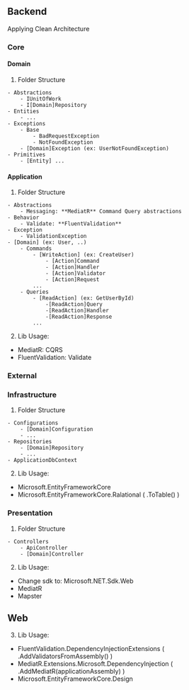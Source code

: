 ## Backend

Applying Clean Architecture
    
### Core

#### Domain
    
1. Folder Structure

```
- Abstractions
    - IUnitOfWork
    - I[Domain]Repository
- Entities
    - ...
- Exceptions
    - Base
        - BadRequestException
        - NotFoundException
    - [Domain]Exception (ex: UserNotFoundException)
- Primitives
    - [Entity] ...
```

#### Application

1. Folder Structure

```
- Abstractions
    - Messaging: **MediatR** Command Query abstractions
- Behavior
    - Validate: **FluentValidation** 
- Exception
    - ValidationException
- [Domain] (ex: User, ..)
    - Commands
        - [WriteAction] (ex: CreateUser)
            - [Action]Command
            - [Action]Handler
            - [Action]Validator
            - [Action]Request
        ...
    - Queries
        - [ReadAction] (ex: GetUserById)
            -[ReadAction]Query
            -[ReadAction]Handler
            -[ReadAction]Response
        ...
```

2. Lib Usage:

- MediatR: CQRS
- FluentValidation: Validate


### External

### Infrastructure

1. Folder Structure

```
- Configurations
    - [Domain]Configuration
    - ...
- Repositories
    - [Domain]Repository
    - ...
- ApplicationDbContext
```

2. Lib Usage:

- Microsoft.EntityFrameworkCore
- Microsoft.EntityFrameworkCore.Ralational ( .ToTable() )


### Presentation

1. Folder Structure

```
- Controllers
    - ApiController
    - [Domain]Controller
```

2. Lib Usage:

- Change sdk to: Microsoft.NET.Sdk.Web
- MediatR
- Mapster


## Web

3. Lib Usage:

- FluentValidation.DependencyInjectionExtensions ( .AddValidatorsFromAssembly() )
- MediatR.Extensions.Microsoft.DependencyInjection ( .AddMediatR(applicationAssembly) )
- Microsoft.EntityFrameworkCore.Design